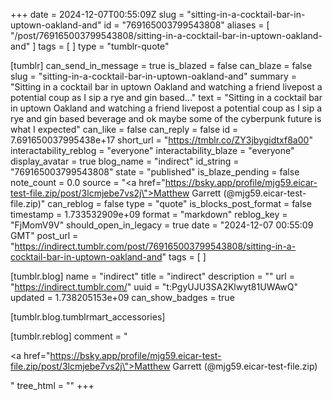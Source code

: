 +++
date = 2024-12-07T00:55:09Z
slug = "sitting-in-a-cocktail-bar-in-uptown-oakland-and"
id = "769165003799543808"
aliases = [ "/post/769165003799543808/sitting-in-a-cocktail-bar-in-uptown-oakland-and" ]
tags = [ ]
type = "tumblr-quote"

[tumblr]
can_send_in_message = true
is_blazed = false
can_blaze = false
slug = "sitting-in-a-cocktail-bar-in-uptown-oakland-and"
summary = "Sitting in a cocktail bar in uptown Oakland and watching a friend livepost a potential coup as I sip a rye and gin based..."
text = "Sitting in a cocktail bar in uptown Oakland and watching a friend livepost a potential coup as I sip a rye and gin based beverage and ok maybe some of the cyberpunk future is what I expected"
can_like = false
can_reply = false
id = 7.691650037995438e+17
short_url = "https://tmblr.co/ZY3jbygidtxf8a00"
interactability_reblog = "everyone"
interactability_blaze = "everyone"
display_avatar = true
blog_name = "indirect"
id_string = "769165003799543808"
state = "published"
is_blaze_pending = false
note_count = 0.0
source = "<a href=\"https://bsky.app/profile/mjg59.eicar-test-file.zip/post/3lcmjebe7vs2j\">Matthew Garrett (@mjg59.eicar-test-file.zip)</a>"
can_reblog = false
type = "quote"
is_blocks_post_format = false
timestamp = 1.733532909e+09
format = "markdown"
reblog_key = "FjMomV9V"
should_open_in_legacy = true
date = "2024-12-07 00:55:09 GMT"
post_url = "https://indirect.tumblr.com/post/769165003799543808/sitting-in-a-cocktail-bar-in-uptown-oakland-and"
tags = [ ]

[tumblr.blog]
name = "indirect"
title = "indirect"
description = ""
url = "https://indirect.tumblr.com/"
uuid = "t:PgyUJU3SA2Klwyt81UWAwQ"
updated = 1.738205153e+09
can_show_badges = true

[tumblr.blog.tumblrmart_accessories]

[tumblr.reblog]
comment = "<p><a href=\"https://bsky.app/profile/mjg59.eicar-test-file.zip/post/3lcmjebe7vs2j\">Matthew Garrett (@mjg59.eicar-test-file.zip)</a></p>"
tree_html = ""
+++
